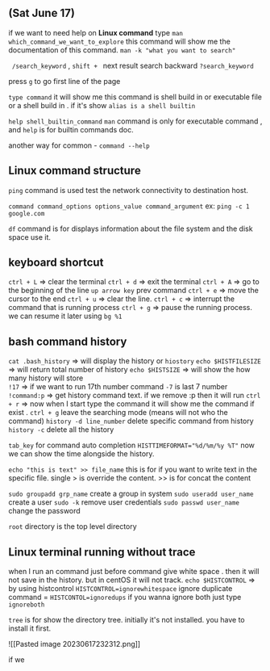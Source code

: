 ## (Sat June 17)

if we want to need help on **Linux command** 
type
		`man which_command_we_want_to_explore`
this command will show me the documentation of this command.
`man -k "what you want to search"`

` /search_keyword`   ,   `shift + ` next result
search backward `?search_keyword`

press `g` to go first line of the page

`type command`  it will show me this command is shell build in or executable file or a shell build in . 
if it's show `alias is a shell builtin`

`help shell_builtin_command`   `man` command is only for executable command , and `help` is for builtin commands doc.

another way for common -  `command --help`


## Linux command structure
`ping`  command is used test the network connectivity to destination host.

`command command_options options_value command_argument`
ex: `ping -c 1 google.com`

`df` command is for displays information about the file system and the disk space use it.

## keyboard shortcut

`ctrl + L`  => clear the terminal
`ctrl + d` => exit the terminal
`ctrl + A` => go to the beginning of the line
`up arrow key` prev command
`ctrl + e` => move the cursor to the end
`ctrl + u` => clear the line.
`ctrl + c` => interrupt the command that is running process
`ctrl + g` => pause the running process. we can resume it later using `bg %1`

## bash command history

`cat .bash_history`  => will display the history or `hiostory`
`echo $HISTFILESIZE`  => will return total number of history
`echo $HISTSIZE` => will show the how many history will store  
`!17` => if we want to run 17th number command `-7` is last 7 number
`!command:p` => get history command text. if we remove :p then it will run
`ctrl + r` => now when I start type the command it will show me the command if exist  . `ctrl + g` leave the searching mode (means will not who the command)
`history -d line_number` delete specific command from history
`history -c` delete all the history

`tab_key` for command auto completion
`HISTTIMEFORMAT="%d/%m/%y %T"`  now we can show the time alongside the history.

`echo "this is text" >> file_name` this is for if you want to write text in the specific file. single > is override the content. >> is for concat the content

`sudo groupadd grp_name` create a group in system
`sudo useradd user_name` create a user
`sudo -k` remove user credentials
`sudo passwd user_name` change the password

`root` directory is the top level directory

## Linux terminal running without trace

when I run an command just before command give white space . then it will not save in the history.
but in centOS it will not track.
		`echo $HISTCONTROL` => by using histcontrol `HISTCONTROL=ignorewhitespace`
ignore duplicate command = `HISTCONTOL=ignoredups` 
if you wanna ignore both just type `ignoreboth`

`tree` is for show the directory tree. initially it's not installed. you have to install it first.

![[Pasted image 20230617232312.png]]

if we